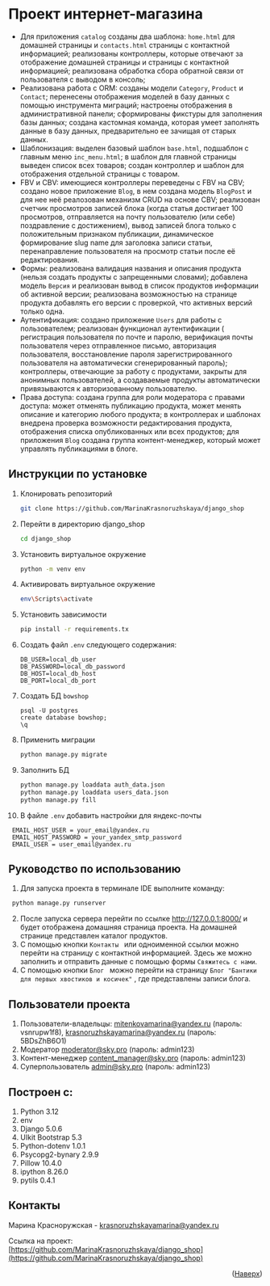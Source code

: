 # Проект интернет-магазина

- Для приложения ```catalog``` созданы два шаблона: ```home.html``` для домашней страницы и ```contacts.html``` страницы
  с контактной информацией; реализованы контроллеры, которые отвечают за отображение домашней страницы и страницы с
  контактной информацией; реализована обработка сбора обратной связи от пользователя с выводом в консоль;
- Реализована работа с ORM: созданы модели ```Category```,  ```Product``` и ```Contact```; перенесены отображения
  моделей в базу данных с помощью инструмента миграций; настроены отображения в административной панели; сформированы
  фикстуры для заполнения базы данных; создана кастомная команда, которая умеет заполнять данные в базу данных,
  предварительно ее зачищая от старых данных.
- Шаблонизация: выделен базовый шаблон ```base.html```, подшаблон с главным меню ```inc_menu.html```; в шаблон для
  главной страницы выведен список всех товаров; создан контроллер и шаблон для отображения отдельной страницы с товаром.
- FBV и CBV: имеющиеся контроллеры переведены с FBV на CBV; создано новое приложение ```Blog```, в нем создана
  модель ```BlogPost``` и для нее неё реалозован механизм CRUD на основе CBV; реализован счетчик просмотров записей
  блока (когда статья достигает 100 просмотров, отправляется на почту пользователю (или себе) поздравление с
  достижением), вывод записей блога только с положительным признаком публикации, динамическое формирование slug name для
  заголовка записи статьи, перенаправление пользователя на просмотр статьи после её редактирования.
- Формы: реализована валидация названия и описания продукта (нельзя создать продукты с запрещенными словами); добавлена
  модель ```Версия``` и реализован вывод в список продуктов информации об активной версии; реализована возможностью на
  странице продукта добавлять его версии с проверкой, что активных версий только одна.
- Аутентификация: создано приложение ```Users``` для работы с пользователем; реализован функционал аутентификации  (
  регистрация пользователя по почте и паролю, верификация почты пользователя через отправленное письмо, авторизация
  пользователя, восстановление пароля зарегистрированного пользователя на автоматически сгенерированный пароль);
  контроллеры, отвечающие за работу с продуктами, закрыты для анонимных пользователей, а создаваемые продукты
  автоматически привязываются к авторизованному пользователю.
- Права доступа: создана группа для роли модератора с правами доступа: может отменять публикацию продукта, может менять
  описание и категорию любого продукта; в контроллерах и шаблонах внедрена проверка возможности редактирования продукта,
  отображения списка опубликованных или всех продуктов; для приложения ```Blog``` создана группа контент-менеджер,
  который может управлять публикациями в блоге.

Инструкции по установке
------------

1. Клонировать репозиторий
   ```sh
   git clone https://github.com/MarinaKrasnoruzhskaya/django_shop
   ```
2. Перейти в директорию django_shop
   ```sh
   cd django_shop
   ```
3. Установить виртуальное окружение
   ```sh
   python -m venv env
   ```
4. Активировать виртуальное окружение
   ```sh
   env\Scripts\activate
   ```
5. Установить зависимости
   ```sh
   pip install -r requirements.tx
   ```
6. Создать файл ```.env``` следующего содержания:
   ```
   DB_USER=local_db_user
   DB_PASSWORD=local_db_password
   DB_HOST=local_db_host
   DB_PORT=local_db_port
   ```
7. Создать БД ```bowshop```
   ```
   psql -U postgres
   create database bowshop;  
   \q
   ```
8. Применить миграции
    ```sh
   python manage.py migrate
    ```
9. Заполнить БД
    ```sh
   python manage.py loaddata auth_data.json
   python manage.py loaddata users_data.json
   python manage.py fill
   ```
10. В файле ```.env``` добавить настройки для яндекс-почты
   ```
    EMAIL_HOST_USER = your_email@yandex.ru
    EMAIL_HOST_PASSWORD = your_yandex_smtp_password
    EMAIL_USER = user_email@yandex.ru
   ```

Руководство по использованию
---------------

1. Для запуска проекта в терминале IDE выполните команду:

  ```sh
   python manage.py runserver
   ```

2. После запуска сервера перейти по ссылке http://127.0.0.1:8000/ и будет отображена домашняя страница проекта. На
   домашней странице представлен каталог продуктов.
3. С помощью кнопки ```Контакты ```  или одноименной ссылки можно перейти на страницу с контактной информацией. Здесь же
   можно заполнить и отправить данные с помощью формы ```Свяжитесь с нами```.
4. С помощью кнопки ```Блог ``` можно перейти на страницу ```Блог "Бантики для первых хвостиков и косичек"``` , где
   представлены записи блога.

Пользователи проекта
---------------

1. Пользователи-владельцы:
   mitenkovamarina@yandex.ru (пароль: vsnrupw1f8),
   krasnoruzhskayamarina@yandex.ru (пароль: 5BDsZhB6O1)
2. Модератор
   moderator@sky.pro (пароль: admin123)
3. Контент-менеджер
   content_manager@sky.pro (пароль: admin123)
4. Суперпользователь
   admin@sky.pro (пароль: admin123)

Построен с:
---------------

1. Python 3.12
2. env
3. Django 5.0.6
4. UIkit Bootstrap 5.3
5. Python-dotenv 1.0.1
6. Psycopg2-bynary 2.9.9
7. Pillow 10.4.0
8. ipython 8.26.0
9. pytils 0.4.1

Контакты
---------------
Марина Красноружская - krasnoruzhskayamarina@yandex.ru

Ссылка на
проект: [https://github.com/MarinaKrasnoruzhskaya/django_shop](https://github.com/MarinaKrasnoruzhskaya/django_shop)

<p align="right">(<a href="#readme-top">Наверх</a>)</p>

